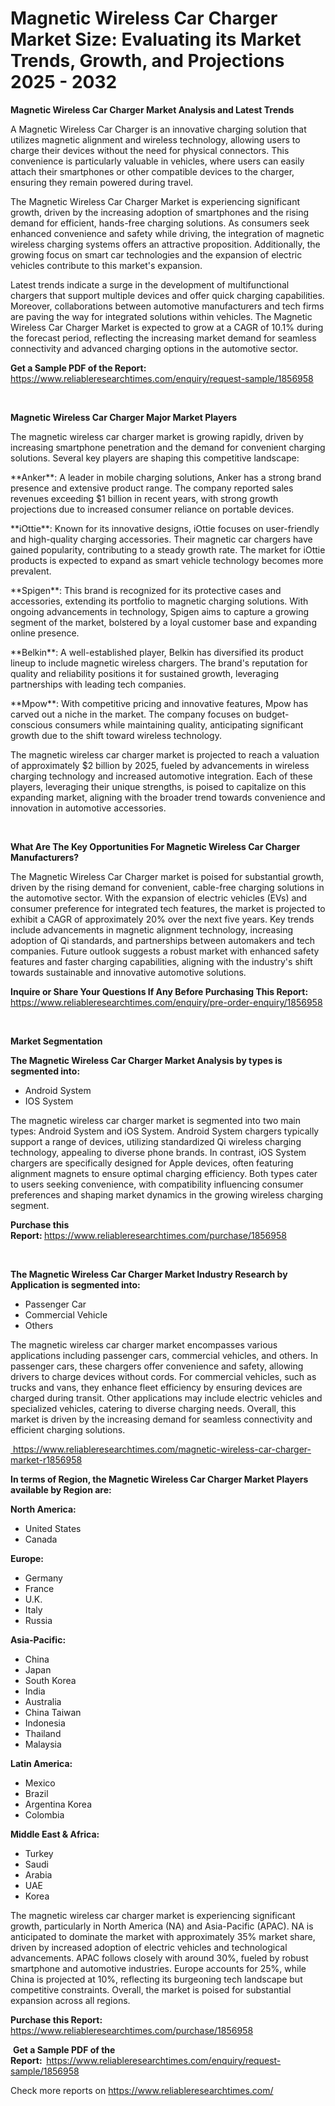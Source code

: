 <p><h1>Magnetic Wireless Car Charger Market Size: Evaluating its Market Trends, Growth, and Projections 2025 - 2032</h1></p><p><strong>Magnetic Wireless Car Charger Market Analysis and Latest Trends</strong></p>
<p><p>A Magnetic Wireless Car Charger is an innovative charging solution that utilizes magnetic alignment and wireless technology, allowing users to charge their devices without the need for physical connectors. This convenience is particularly valuable in vehicles, where users can easily attach their smartphones or other compatible devices to the charger, ensuring they remain powered during travel.</p><p>The Magnetic Wireless Car Charger Market is experiencing significant growth, driven by the increasing adoption of smartphones and the rising demand for efficient, hands-free charging solutions. As consumers seek enhanced convenience and safety while driving, the integration of magnetic wireless charging systems offers an attractive proposition. Additionally, the growing focus on smart car technologies and the expansion of electric vehicles contribute to this market's expansion.</p><p>Latest trends indicate a surge in the development of multifunctional chargers that support multiple devices and offer quick charging capabilities. Moreover, collaborations between automotive manufacturers and tech firms are paving the way for integrated solutions within vehicles. The Magnetic Wireless Car Charger Market is expected to grow at a CAGR of 10.1% during the forecast period, reflecting the increasing market demand for seamless connectivity and advanced charging options in the automotive sector.</p></p>
<p><strong>Get a Sample PDF of the Report:&nbsp;</strong> <a href="https://www.reliableresearchtimes.com/enquiry/request-sample/1856958?utm_campaign=3556&utm_medium=2&utm_source=Github&utm_content=ia&utm_term=04042025&utm_id=magnetic-wireless-car-charger">https://www.reliableresearchtimes.com/enquiry/request-sample/1856958</a></p>
<p>&nbsp;</p>
<p><strong>Magnetic Wireless Car Charger Major Market Players</strong></p>
<p><p>The magnetic wireless car charger market is growing rapidly, driven by increasing smartphone penetration and the demand for convenient charging solutions. Several key players are shaping this competitive landscape:</p><p>**Anker**: A leader in mobile charging solutions, Anker has a strong brand presence and extensive product range. The company reported sales revenues exceeding $1 billion in recent years, with strong growth projections due to increased consumer reliance on portable devices.</p><p>**iOttie**: Known for its innovative designs, iOttie focuses on user-friendly and high-quality charging accessories. Their magnetic car chargers have gained popularity, contributing to a steady growth rate. The market for iOttie products is expected to expand as smart vehicle technology becomes more prevalent.</p><p>**Spigen**: This brand is recognized for its protective cases and accessories, extending its portfolio to magnetic charging solutions. With ongoing advancements in technology, Spigen aims to capture a growing segment of the market, bolstered by a loyal customer base and expanding online presence.</p><p>**Belkin**: A well-established player, Belkin has diversified its product lineup to include magnetic wireless chargers. The brand's reputation for quality and reliability positions it for sustained growth, leveraging partnerships with leading tech companies.</p><p>**Mpow**: With competitive pricing and innovative features, Mpow has carved out a niche in the market. The company focuses on budget-conscious consumers while maintaining quality, anticipating significant growth due to the shift toward wireless technology.</p><p>The magnetic wireless car charger market is projected to reach a valuation of approximately $2 billion by 2025, fueled by advancements in wireless charging technology and increased automotive integration. Each of these players, leveraging their unique strengths, is poised to capitalize on this expanding market, aligning with the broader trend towards convenience and innovation in automotive accessories.</p></p>
<p>&nbsp;</p>
<p><strong>What Are The Key Opportunities For Magnetic Wireless Car Charger Manufacturers?</strong></p>
<p><p>The Magnetic Wireless Car Charger market is poised for substantial growth, driven by the rising demand for convenient, cable-free charging solutions in the automotive sector. With the expansion of electric vehicles (EVs) and consumer preference for integrated tech features, the market is projected to exhibit a CAGR of approximately 20% over the next five years. Key trends include advancements in magnetic alignment technology, increasing adoption of Qi standards, and partnerships between automakers and tech companies. Future outlook suggests a robust market with enhanced safety features and faster charging capabilities, aligning with the industry's shift towards sustainable and innovative automotive solutions.</p></p>
<p><strong>Inquire or Share Your Questions If Any Before Purchasing This Report:</strong> <a href="https://www.reliableresearchtimes.com/enquiry/pre-order-enquiry/1856958?utm_campaign=3556&utm_medium=2&utm_source=Github&utm_content=ia&utm_term=04042025&utm_id=magnetic-wireless-car-charger">https://www.reliableresearchtimes.com/enquiry/pre-order-enquiry/1856958</a></p>
<p>&nbsp;</p>
<p><strong>Market Segmentation</strong></p>
<p><strong>The Magnetic Wireless Car Charger Market Analysis by types is segmented into:</strong></p>
<p><ul><li>Android System</li><li>IOS System</li></ul></p>
<p><p>The magnetic wireless car charger market is segmented into two main types: Android System and iOS System. Android System chargers typically support a range of devices, utilizing standardized Qi wireless charging technology, appealing to diverse phone brands. In contrast, iOS System chargers are specifically designed for Apple devices, often featuring alignment magnets to ensure optimal charging efficiency. Both types cater to users seeking convenience, with compatibility influencing consumer preferences and shaping market dynamics in the growing wireless charging segment.</p></p>
<p><strong>Purchase this Report:&nbsp;</strong><a href="https://www.reliableresearchtimes.com/purchase/1856958?utm_campaign=3556&utm_medium=2&utm_source=Github&utm_content=ia&utm_term=04042025&utm_id=magnetic-wireless-car-charger">https://www.reliableresearchtimes.com/purchase/1856958</a></p>
<p>&nbsp;</p>
<p><strong>The Magnetic Wireless Car Charger Market Industry Research by Application is segmented into:</strong></p>
<p><ul><li>Passenger Car</li><li>Commercial Vehicle</li><li>Others</li></ul></p>
<p><p>The magnetic wireless car charger market encompasses various applications including passenger cars, commercial vehicles, and others. In passenger cars, these chargers offer convenience and safety, allowing drivers to charge devices without cords. For commercial vehicles, such as trucks and vans, they enhance fleet efficiency by ensuring devices are charged during transit. Other applications may include electric vehicles and specialized vehicles, catering to diverse charging needs. Overall, this market is driven by the increasing demand for seamless connectivity and efficient charging solutions.</p></p>
<p><a href="https://www.reliableresearchtimes.com/magnetic-wireless-car-charger-market-r1856958?utm_campaign=3556&utm_medium=2&utm_source=Github&utm_content=ia&utm_term=04042025&utm_id=magnetic-wireless-car-charger">&nbsp;https://www.reliableresearchtimes.com/magnetic-wireless-car-charger-market-r1856958</a></p>
<p><strong>In terms of Region, the Magnetic Wireless Car Charger Market Players available by Region are:</strong></p>
<p>
    <p> <strong> North America: </strong>
        <ul>
            <li>United States</li>
            <li>Canada</li>
        </ul>
        </p> 
    <p> <strong> Europe: </strong>
        <ul>
            <li>Germany</li>
            <li>France</li>
            <li>U.K.</li>
            <li>Italy</li>
            <li>Russia</li>
        </ul>
        </p> 
    <p> <strong> Asia-Pacific: </strong>
        <ul>
            <li>China</li>
            <li>Japan</li>
            <li>South Korea</li>
            <li>India</li>
            <li>Australia</li>
            <li>China Taiwan</li>
            <li>Indonesia</li>
            <li>Thailand</li>
            <li>Malaysia</li>
        </ul>
        </p> 
    <p> <strong> Latin America: </strong>
        <ul>
            <li>Mexico</li>
            <li>Brazil</li>
            <li>Argentina Korea</li>
            <li>Colombia</li>
        </ul>
        </p> 
    <p> <strong> Middle East & Africa: </strong>
        <ul>
            <li>Turkey</li>
            <li>Saudi</li>
            <li>Arabia</li>
            <li>UAE</li>
            <li>Korea</li>
        </ul>
    </p>
    </p>
<p><p>The magnetic wireless car charger market is experiencing significant growth, particularly in North America (NA) and Asia-Pacific (APAC). NA is anticipated to dominate the market with approximately 35% market share, driven by increased adoption of electric vehicles and technological advancements. APAC follows closely with around 30%, fueled by robust smartphone and automotive industries. Europe accounts for 25%, while China is projected at 10%, reflecting its burgeoning tech landscape but competitive constraints. Overall, the market is poised for substantial expansion across all regions.</p></p>
<p><strong>Purchase this Report: </strong><a href="https://www.reliableresearchtimes.com/purchase/1856958?utm_campaign=3556&utm_medium=2&utm_source=Github&utm_content=ia&utm_term=04042025&utm_id=magnetic-wireless-car-charger">https://www.reliableresearchtimes.com/purchase/1856958</a></p>
<p>&nbsp;<strong>Get a Sample PDF of the Report:&nbsp;&nbsp;</strong><a href="https://www.reliableresearchtimes.com/enquiry/request-sample/1856958?utm_campaign=3556&utm_medium=2&utm_source=Github&utm_content=ia&utm_term=04042025&utm_id=magnetic-wireless-car-charger">https://www.reliableresearchtimes.com/enquiry/request-sample/1856958</a></p>
<p><strong></strong></p>
<p>Check more reports on <a href="https://www.reliableresearchtimes.com/?utm_campaign=3556&utm_medium=2&utm_source=Github&utm_content=ia&utm_term=04042025&utm_id=magnetic-wireless-car-charger">https://www.reliableresearchtimes.com/</a></p>